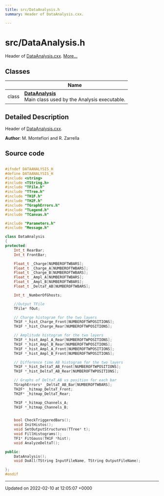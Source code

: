 ```yaml
---
title: src/DataAnalysis.h
summary: Header of DataAnalysis.cxx. 

---
```


# src/DataAnalysis.h

Header of [DataAnalysis.cxx](/Files/DataAnalysis_8cxx.md#file-dataanalysis.cxx).  [More...](#detailed-description)

## Classes

|                | Name           |
| -------------- | -------------- |
| class | **[DataAnalysis](/Classes/classDataAnalysis.md)** <br>Main class used by the Analysis executable.  |

## Detailed Description

Header of [DataAnalysis.cxx](/Files/DataAnalysis_8cxx.md#file-dataanalysis.cxx). 

**Author**: M. Montefiori and R. Zarrella 



## Source code

```cpp

#ifndef DATAANALYSIS_H
#define DATAANALYSIS_H
#include <string>
#include <TString.h>
#include "TFile.h"
#include "TTree.h"
#include "TH1F.h"
#include "TH2F.h"
#include "TGraphErrors.h"
#include "TLegend.h"
#include "TCanvas.h"

#include "Parameters.h"
#include "Message.h"

class DataAnalysis
{
protected:
    Int_t RearBar;                                      
    Int_t FrontBar;                                     

    Float_t _Charge[NUMBEROFTWBARS];                    
    Float_t _Charge_A[NUMBEROFTWBARS];                  
    Float_t _Charge_B[NUMBEROFTWBARS];                  
    Float_t _Ampl_A[NUMBEROFTWBARS];                    
    Float_t _Ampl_B[NUMBEROFTWBARS];                    
    Float_t _DeltaT_AB[NUMBEROFTWBARS];                 

    Int_t _NumberOfGhosts;                              

    //Output TFile
    TFile* fOut;                                        

    // Charge histogram for the two layers
    TH1F *_hist_Charge_Front[NUMBEROFTWPOSITIONS];      
    TH1F *_hist_Charge_Rear[NUMBEROFTWPOSITIONS];       

    // Amplitude histogram for the two layers
    TH1F *_hist_Ampl_A_Rear[NUMBEROFTWPOSITIONS];       
    TH1F *_hist_Ampl_B_Rear[NUMBEROFTWPOSITIONS];       
    TH1F *_hist_Ampl_A_Front[NUMBEROFTWPOSITIONS];      
    TH1F *_hist_Ampl_B_Front[NUMBEROFTWPOSITIONS];      

    // Difference time AB histogram for the two layers
    TH1F *_hist_DeltaT_AB_Front[NUMBEROFTWPOSITIONS];   
    TH1F *_hist_DeltaT_AB_Rear[NUMBEROFTWPOSITIONS];    

    // Graphs of DeltaT_AB vs position for each bar
    TGraphErrors* _DeltaT_AB_Bar[NUMBEROFTWBARS];       
    TH2F* _hitmap_DeltaT_Front;                         
    TH2F* _hitmap_DeltaT_Rear;                          

    TH1F *_hitmap_Channels_A;                           
    TH1F *_hitmap_Channels_B;                           


    bool CheckTriggeredBars();
    void InitHistos();
    void SetOutputStructures(TTree* t);
    void FillHistograms();
    TF1* FitGauss(TH1F *hist);
    void AnalyzeDeltaT();

public:
    DataAnalysis();
    void DoAll(TString InputFileName, TString OutputFileName);

};
#endif
```


-------------------------------

Updated on 2022-02-10 at 12:05:07 +0000
